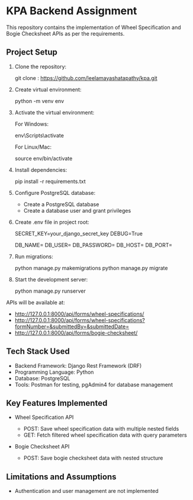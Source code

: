 # KPA Backend Assignment

This repository contains the implementation of Wheel Specification and Bogie Checksheet APIs as per the requirements.

## Project Setup

1. Clone the repository:

   git clone : https://github.com/leelamayashatapathy/kpa.git

2. Create virtual environment:

   python -m venv env

3. Activate the virtual environment:

   For Windows:

   env\Scripts\activate

   For Linux/Mac:

   source env/bin/activate

4. Install dependencies:

   pip install -r requirements.txt

5. Configure PostgreSQL database:

   - Create a PostgreSQL database 
   - Create a database user and grant privileges

6. Create .env file in project root:

   SECRET_KEY=your_django_secret_key
   DEBUG=True

   DB_NAME=
   DB_USER=
   DB_PASSWORD=
   DB_HOST=
   DB_PORT=

7. Run migrations:

   python manage.py makemigrations
   python manage.py migrate

8. Start the development server:

   python manage.py runserver

APIs will be available at:

- http://127.0.0.1:8000/api/forms/wheel-specifications/
- http://127.0.0.1:8000/api/forms/wheel-specifications?formNumber=&submittedBy=&submittedDate=
- http://127.0.0.1:8000/api/forms/bogie-checksheet/

## Tech Stack Used

- Backend Framework: Django Rest Framework (DRF)
- Programming Language: Python
- Database: PostgreSQL
- Tools: Postman for testing, pgAdmin4 for database management

## Key Features Implemented

- Wheel Specification API
  - POST: Save wheel specification data with multiple nested fields
  - GET: Fetch filtered wheel specification data with query parameters

- Bogie Checksheet API
  - POST: Save bogie checksheet data with nested structure

## Limitations and Assumptions

- Authentication and user management are not implemented
